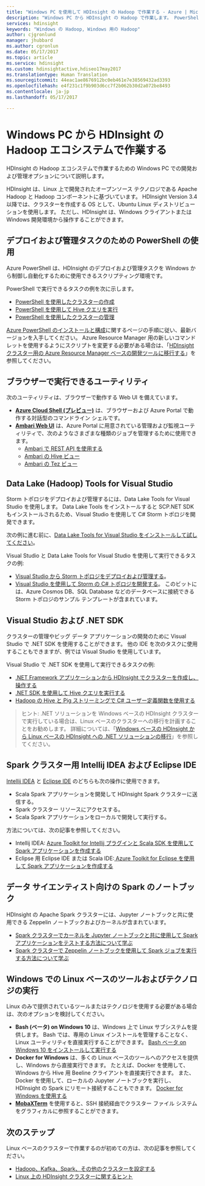 ```yaml
---
title: "Windows PC を使用して HDInsight の Hadoop で作業する - Azure | Microsoft Docs"
description: "Windows PC から HDInsight の Hadoop で作業します。 PowerShell、Visual Studio、および Linux ツールを使用してクラスターを管理し、クエリを実行します。 .NET でビッグ データ ソリューションを開発します。"
services: hdinsight
keywords: "Windows の Hadoop, Windows 用の Hadoop"
author: cjgronlund
manager: jhubbard
ms.author: cgronlun
ms.date: 05/17/2017
ms.topic: article
ms.service: hdinsight
ms.custom: hdinsightactive,hdiseo17may2017
ms.translationtype: Human Translation
ms.sourcegitcommit: 44eac1ae8676912bc0eb461e7e38569432ad3393
ms.openlocfilehash: e4f231c1f9b903d6cc7f2b062b30d2a072be8493
ms.contentlocale: ja-jp
ms.lasthandoff: 05/17/2017

---
```


# <a name="work-in-the-hadoop-ecosystem-on-hdinsight-from-a-windows-pc"></a>Windows PC から HDInsight の Hadoop エコシステムで作業する

HDInsight の Hadoop エコシステムで作業するための Windows PC での開発および管理オプションについて説明します。 

HDInsight は、Linux 上で開発されたオープンソース テクノロジである Apache Hadoop と Hadoop コンポーネントに基づいています。 HDInsight Version 3.4 以降では、クラスターを作成する OS として、Ubuntu Linux ディストリビューションを使用します。 ただし、HDInsight は、Windows クライアントまたは Windows 開発環境から操作することができます。

## <a name="use-powershell-for-deployment-and-management-tasks"></a>デプロイおよび管理タスクのための PowerShell の使用
Azure PowerShell は、HDInsight のデプロイおよび管理タスクを Windows から制御し自動化するために使用できるスクリプティング環境です。

PowerShell で実行できるタスクの例を次に示します。

* [PowerShell を使用したクラスターの作成](hdinsight-hadoop-create-linux-clusters-azure-powershell.md)
* [PowerShell を使用して Hive クエリを実行](hdinsight-hadoop-use-hive-powershell.md)
* [PowerShell を使用したクラスターの管理](hdinsight-administer-use-powershell.md)

[Azure PowerShell のインストールと構成](https://docs.microsoft.com/powershell/azure/install-azurerm-ps)に関するページの手順に従い、最新バージョンを入手してください。 Azure Resource Manager 用の新しいコマンドレットを使用するようにスクリプトを変更する必要がある場合は、「[HDInsight クラスター用の Azure Resource Manager ベースの開発ツールに移行する](hdinsight-hadoop-development-using-azure-resource-manager.md)」を参照してください。

## <a name="utilities-you-can-run-in-a-browser"></a>ブラウザーで実行できるユーティリティ
次のユーティリティは、ブラウザーで動作する Web UI を備えています。
* **[Azure Cloud Shell (プレビュー)](https://docs.microsoft.com/azure/cloud-shell/quickstart)** は、ブラウザーおよび Azure Portal で動作する対話型のコマンドライン シェルです。
* **[Ambari Web UI](hdinsight-hadoop-manage-ambari.md)** は、Azure Portal に用意されている管理および監視ユーティリティで、次のようなさまざまな種類のジョブを管理するために使用できます。
    * [Ambari で REST API を使用する](hdinsight-hadoop-manage-ambari-rest-api.md)
    * [Ambari の Hive ビュー](hdinsight-hadoop-use-hive-ambari-view.md)
    * [Ambari の Tez ビュー](hdinsight-debug-ambari-tez-view.md)

## <a name="data-lake-hadoop-tools-for-visual-studio"></a>Data Lake (Hadoop) Tools for Visual Studio
Storm トポロジをデプロイおよび管理するには、Data Lake Tools for Visual Studio を使用します。 Data Lake Tools をインストールすると SCP.NET SDK もインストールされるため、Visual Studio を使用して C# Storm トポロジを開発できます。

次の例に進む前に、[Data Lake Tools for Visual Studio をインストールして試してください](hdinsight-hadoop-visual-studio-tools-get-started.md)。 

Visual Studio と Data Lake Tools for Visual Studio を使用して実行できるタスクの例:
* [Visual Studio から Storm トポロジをデプロイおよび管理する](hdinsight-storm-deploy-monitor-topology-linux.md)。
* [Visual Studio を使用して Storm の C# トポロジを開発する](hdinsight-storm-develop-csharp-visual-studio-topology.md)。 このビットには、Azure Cosmos DB、SQL Database などのデータベースに接続できる Storm トポロジのサンプル テンプレートが含まれています。

## <a name="visual-studio-and-the-net-sdk"></a>Visual Studio および .NET SDK 

クラスターの管理やビッグ データ アプリケーションの開発のために Visual Studio で .NET SDK を使用することができます。 他の IDE を次のタスクに使用することもできますが、例では Visual Studio を使用しています。

Visual Studio で .NET SDK を使用して実行できるタスクの例:
* [.NET Framework アプリケーションから HDInsight でクラスターを作成し、操作する](hdinsight-hadoop-create-linux-clusters-dotnet-sdk.md)
* [.NET SDK を使用して Hive クエリを実行する](hdinsight-hadoop-use-hive-dotnet-sdk.md)
* [Hadoop の Hive と Pig ストリーミングで C# ユーザー定義関数を使用する](hdinsight-hadoop-hive-pig-udf-dotnet-csharp.md)

> ヒント: .NET ソリューションを Windows ベースの HDInsight クラスターで実行している場合は、Linux ベースのクラスターへの移行を計画することをお勧めします。 詳細については、「[Windows ベースの HDInsight から Linux ベースの HDInsight への .NET ソリューションの移行](hdinsight-hadoop-migrate-dotnet-to-linux.md)」を参照してください。

## <a name="intellij-idea-and-eclipse-ide-for-spark-clusters"></a>Spark クラスター用 Intellij IDEA および Eclipse IDE
[Intellij IDEA](https://www.jetbrains.com/idea/download) と [Eclipse IDE](https://www.eclipse.org/downloads/) のどちらも次の操作に使用できます。
* Scala Spark アプリケーションを開発して HDInsight Spark クラスターに送信する。
* Spark クラスター リソースにアクセスする。
* Scala Spark アプリケーションをローカルで開発して実行する。

方法については、次の記事を参照してください。 
* Intellij IDEA: [Azure Toolkit for Intellij プラグインと Scala SDK を使用して Spark アプリケーションを作成する](hdinsight-apache-spark-intellij-tool-plugin.md)
* Eclipse 用 Eclipse IDE または Scala IDE:[ Azure Toolkit for Eclipse を使用して Spark アプリケーションを作成する](hdinsight-apache-spark-eclipse-tool-plugin.md) 


## <a name="notebooks-on-spark-for-data-scientists"></a>データ サイエンティスト向けの Spark のノートブック 
HDInsight の Apache Spark クラスターには、Jupyter ノートブックと共に使用できる Zeppelin ノートブックおよびカーネルが含まれています。 

* [Spark クラスターでカーネルを Jupyter ノートブックと共に使用して Spark アプリケーションをテストする方法について学ぶ](hdinsight-apache-spark-zeppelin-notebook.md)
* [Spark クラスターで Zeppelin ノートブックを使用して Spark ジョブを実行する方法について学ぶ](hdinsight-apache-spark-jupyter-notebook-kernels.md) 


## <a name="run-linux-based-tools-and-technologies-on-windows"></a>Windows での Linux ベースのツールおよびテクノロジの実行

Linux のみで提供されているツールまたはテクノロジを使用する必要がある場合は、次のオプションを検討してください。

* **Bash (ベータ) on Windows 10** は、Windows 上で Linux サブシステムを提供します。 Bash では、専用の Linux インストールを管理することなく、Linux ユーティリティを直接実行することができます。 [Bash ベータ on Windows 10 をインストールして実行する](https://msdn.microsoft.com/commandline/wsl/install_guide)
* **Docker for Windows** は、多くの Linux ベースのツールへのアクセスを提供し、Windows から直接実行できます。 たとえば、Docker を使用して、Windows から Hive 用 Beeline クライアントを直接実行できます。 また、Docker を使用して、ローカルの Jupyter ノートブックを実行し、HDInsight の Spark にリモート接続することもできます。 [Docker for Windows を使用する](https://docs.docker.com/docker-for-windows/)
* **[MobaXTerm](http://mobaxterm.mobatek.net/)** を使用すると、SSH 接続経由でクラスター ファイル システムをグラフィカルに参照することができます。

## <a name="next-steps"></a>次のステップ
Linux ベースのクラスターで作業するのが初めての方は、次の記事を参照してください。
* [Hadoop、Kafka、Spark、その他のクラスターを設定する](hdinsight-hadoop-provision-linux-clusters.md)
* [Linux 上の HDInsight クラスターに関するヒント](hdinsight-hadoop-linux-information.md)
